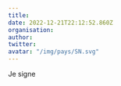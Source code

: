 ```yaml
---
title: 
date: 2022-12-21T22:12:52.860Z
organisation: 
author: 
twitter: 
avatar: "/img/pays/SN.svg"
---
```


Je signe 